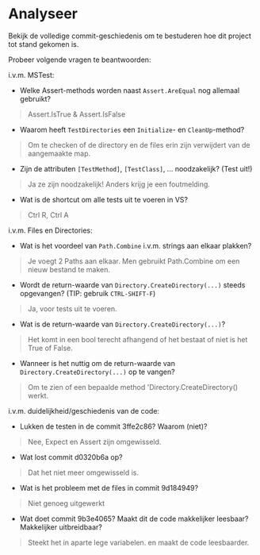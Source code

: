 # Analyseer

Bekijk de volledige commit-geschiedenis om te bestuderen hoe dit project tot stand gekomen is.

Probeer volgende vragen te beantwoorden:

i.v.m. MSTest:

- Welke Assert-methods worden naast `Assert.AreEqual` nog allemaal gebruikt?

> Assert.IsTrue & Assert.IsFalse

- Waarom heeft `TestDirectories` een `Initialize`- en `CleanUp`-method?

> Om te checken of de directory en de files erin zijn verwijdert van de aangemaakte map.

- Zijn de attributen `[TestMethod]`, `[TestClass]`, ... noodzakelijk? (Test uit!)

> Ja ze zijn noodzakelijk! Anders krijg je een foutmelding.

- Wat is de shortcut om alle tests uit te voeren in VS?

> Ctrl R, Ctrl A

i.v.m. Files en Directories:

- Wat is het voordeel van `Path.Combine` i.v.m. strings aan elkaar plakken?

> Je voegt 2 Paths aan elkaar. Men gebruikt Path.Combine om een nieuw bestand te maken.

- Wordt de return-waarde van `Directory.CreateDirectory(...)` steeds opgevangen? (TIP: gebruik `CTRL-SHIFT-F`)

> Ja, voor tests uit te voeren.

- Wat is de return-waarde van `Directory.CreateDirectory(...)`?

> Het komt in een bool terecht afhangend of het bestaat of niet is het True of False.

- Wanneer is het nuttig om de return-waarde van `Directory.CreateDirectory(...)` op te vangen?

> Om te zien of een bepaalde method 'Directory.CreateDirectory() werkt.

i.v.m. duidelijkheid/geschiedenis van de code:

- Lukken de testen in de commit 3ffe2c86? Waarom (niet)?

> Nee, Expect en Assert zijn omgewisseld.

- Wat lost commit d0320b6a op?

> Dat het niet meer omgewisseld is.

- Wat is het probleem met de files in commit 9d184949?

> Niet genoeg uitgewerkt

- Wat doet commit 9b3e4065? Maakt dit de code makkelijker leesbaar? Makkelijker uitbreidbaar?

> Steekt het in aparte lege variabelen. en maakt de code leesbaarder.


